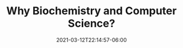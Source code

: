 ---
title: "Why Biochemistry and Computer Science?"
date: 2021-03-12T22:14:57-06:00
tags: ["cs", "biochemistry", "me"]
draft: true
---